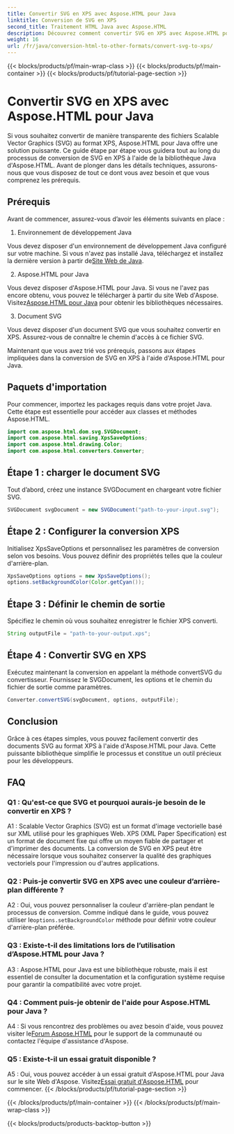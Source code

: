 ```yaml
---
title: Convertir SVG en XPS avec Aspose.HTML pour Java
linktitle: Conversion de SVG en XPS
second_title: Traitement HTML Java avec Aspose.HTML
description: Découvrez comment convertir SVG en XPS avec Aspose.HTML pour Java. Guide simple, étape par étape, pour des conversions fluides.
weight: 16
url: /fr/java/conversion-html-to-other-formats/convert-svg-to-xps/
---
```


{{< blocks/products/pf/main-wrap-class >}}
{{< blocks/products/pf/main-container >}}
{{< blocks/products/pf/tutorial-page-section >}}

# Convertir SVG en XPS avec Aspose.HTML pour Java


Si vous souhaitez convertir de manière transparente des fichiers Scalable Vector Graphics (SVG) au format XPS, Aspose.HTML pour Java offre une solution puissante. Ce guide étape par étape vous guidera tout au long du processus de conversion de SVG en XPS à l'aide de la bibliothèque Java d'Aspose.HTML. Avant de plonger dans les détails techniques, assurons-nous que vous disposez de tout ce dont vous avez besoin et que vous comprenez les prérequis.

## Prérequis

Avant de commencer, assurez-vous d’avoir les éléments suivants en place :

1. Environnement de développement Java

 Vous devez disposer d'un environnement de développement Java configuré sur votre machine. Si vous n'avez pas installé Java, téléchargez et installez la dernière version à partir de[Site Web de Java](https://www.oracle.com/java/technologies/javase-downloads.html).

2. Aspose.HTML pour Java

Vous devez disposer d'Aspose.HTML pour Java. Si vous ne l'avez pas encore obtenu, vous pouvez le télécharger à partir du site Web d'Aspose. Visitez[Aspose.HTML pour Java](https://releases.aspose.com/html/java/) pour obtenir les bibliothèques nécessaires.

3. Document SVG

Vous devez disposer d'un document SVG que vous souhaitez convertir en XPS. Assurez-vous de connaître le chemin d'accès à ce fichier SVG.

Maintenant que vous avez trié vos prérequis, passons aux étapes impliquées dans la conversion de SVG en XPS à l'aide d'Aspose.HTML pour Java.

## Paquets d'importation

Pour commencer, importez les packages requis dans votre projet Java. Cette étape est essentielle pour accéder aux classes et méthodes Aspose.HTML.

```java
import com.aspose.html.dom.svg.SVGDocument;
import com.aspose.html.saving.XpsSaveOptions;
import com.aspose.html.drawing.Color;
import com.aspose.html.converters.Converter;
```

## Étape 1 : charger le document SVG

Tout d’abord, créez une instance SVGDocument en chargeant votre fichier SVG.

```java
SVGDocument svgDocument = new SVGDocument("path-to-your-input.svg");
```

## Étape 2 : Configurer la conversion XPS

Initialisez XpsSaveOptions et personnalisez les paramètres de conversion selon vos besoins. Vous pouvez définir des propriétés telles que la couleur d'arrière-plan.

```java
XpsSaveOptions options = new XpsSaveOptions();
options.setBackgroundColor(Color.getCyan());
```

## Étape 3 : Définir le chemin de sortie

Spécifiez le chemin où vous souhaitez enregistrer le fichier XPS converti.

```java
String outputFile = "path-to-your-output.xps";
```

## Étape 4 : Convertir SVG en XPS

Exécutez maintenant la conversion en appelant la méthode convertSVG du convertisseur. Fournissez le SVGDocument, les options et le chemin du fichier de sortie comme paramètres.

```java
Converter.convertSVG(svgDocument, options, outputFile);
```

## Conclusion

Grâce à ces étapes simples, vous pouvez facilement convertir des documents SVG au format XPS à l'aide d'Aspose.HTML pour Java. Cette puissante bibliothèque simplifie le processus et constitue un outil précieux pour les développeurs.

## FAQ

### Q1 : Qu'est-ce que SVG et pourquoi aurais-je besoin de le convertir en XPS ?

A1 : Scalable Vector Graphics (SVG) est un format d'image vectorielle basé sur XML utilisé pour les graphiques Web. XPS (XML Paper Specification) est un format de document fixe qui offre un moyen fiable de partager et d'imprimer des documents. La conversion de SVG en XPS peut être nécessaire lorsque vous souhaitez conserver la qualité des graphiques vectoriels pour l'impression ou d'autres applications.

### Q2 : Puis-je convertir SVG en XPS avec une couleur d’arrière-plan différente ?

 A2 : Oui, vous pouvez personnaliser la couleur d'arrière-plan pendant le processus de conversion. Comme indiqué dans le guide, vous pouvez utiliser le`options.setBackgroundColor` méthode pour définir votre couleur d'arrière-plan préférée.

### Q3 : Existe-t-il des limitations lors de l’utilisation d’Aspose.HTML pour Java ?

A3 : Aspose.HTML pour Java est une bibliothèque robuste, mais il est essentiel de consulter la documentation et la configuration système requise pour garantir la compatibilité avec votre projet.

### Q4 : Comment puis-je obtenir de l'aide pour Aspose.HTML pour Java ?

 A4 : Si vous rencontrez des problèmes ou avez besoin d'aide, vous pouvez visiter le[Forum Aspose.HTML](https://forum.aspose.com/) pour le support de la communauté ou contactez l'équipe d'assistance d'Aspose.

### Q5 : Existe-t-il un essai gratuit disponible ?

 A5 : Oui, vous pouvez accéder à un essai gratuit d'Aspose.HTML pour Java sur le site Web d'Aspose. Visitez[Essai gratuit d'Aspose.HTML](https://releases.aspose.com/) pour commencer.
{{< /blocks/products/pf/tutorial-page-section >}}

{{< /blocks/products/pf/main-container >}}
{{< /blocks/products/pf/main-wrap-class >}}

{{< blocks/products/products-backtop-button >}}
